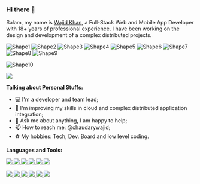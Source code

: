 ### Hi there 👋

<!--
**chaudarywajid/chaudarywajid** is a ✨ _special_ ✨ repository because its `README.md` (this file) appears on your GitHub profile.

Here are some ideas to get you started:

- 🔭 I’m currently working on ...
- 🌱 I’m currently learning ...
- 👯 I’m looking to collaborate on ...
- 🤔 I’m looking for help with ...
- 💬 Ask me about ...
- 📫 How to reach me: ...
- 😄 Pronouns: ...
- ⚡ Fun fact: ...
-->

Salam, my name is [Wajid Khan](https://iamwajidkhan.com/), a Full-Stack Web and Mobile App Developer with 18+ years of professional experience. I have been working on the design and development of a complex distributed projects.

![Shape1](RackMultipart20220717-1-uh148j_html_49ac0cb03196381.gif) ![Shape2](RackMultipart20220717-1-uh148j_html_49ac0cb03196381.gif) ![Shape3](RackMultipart20220717-1-uh148j_html_49ac0cb03196381.gif) ![Shape4](RackMultipart20220717-1-uh148j_html_49ac0cb03196381.gif) ![Shape5](RackMultipart20220717-1-uh148j_html_49ac0cb03196381.gif) ![Shape6](RackMultipart20220717-1-uh148j_html_49ac0cb03196381.gif) ![Shape7](RackMultipart20220717-1-uh148j_html_49ac0cb03196381.gif) ![Shape8](RackMultipart20220717-1-uh148j_html_49ac0cb03196381.gif) ![Shape9](RackMultipart20220717-1-uh148j_html_49ac0cb03196381.gif)

![Shape10](RackMultipart20220717-1-uh148j_html_49ac0cb03196381.gif)

[![](RackMultipart20220717-1-uh148j_html_9fca63e16de3be96.gif)](https://danielmichalski.com/)

**Talking about Personal Stuffs:**

- 💻 I&#39;m a developer and team lead;
- 🌱 I&#39;m improving my skills in cloud and complex distributed application integration;
- 💬 Ask me about anything, I am happy to help;
- 📫 How to reach me: [@chaudarywajid](https://www.linkedin.com/in/chaudarywajid/);
- ⚽ My hobbies: Tech, Dev. Board and low level coding.

**Languages and Tools:**

[![](RackMultipart20220717-1-uh148j_html_f86c4641bc9f4bb2.jpg)](https://www.java.com/en/)[ ](https://www.java.com/en/)[![](RackMultipart20220717-1-uh148j_html_df2096cda2e4eff.jpg)](https://kotlinlang.org/)[ ](https://kotlinlang.org/)[![](RackMultipart20220717-1-uh148j_html_8e21516a3ecc1b42.jpg)](https://spring.io/)[ ](https://spring.io/)[![](RackMultipart20220717-1-uh148j_html_2fcb8756a49b970f.jpg)](https://hibernate.org/)[ ](https://hibernate.org/)[![](RackMultipart20220717-1-uh148j_html_bc95f09d2e3b9852.jpg)](https://www.docker.com/)[ ](https://www.docker.com/)[![](RackMultipart20220717-1-uh148j_html_40198fc9d7d86500.jpg)](https://kubernetes.io/)

[![](RackMultipart20220717-1-uh148j_html_b85f083486bf54c5.png)](https://www.w3schools.com/html/)[ ](https://www.w3schools.com/html/)[![](RackMultipart20220717-1-uh148j_html_e47530168a4c398d.png)](https://www.w3schools.com/css/)[ ](https://www.w3schools.com/css/)[![](RackMultipart20220717-1-uh148j_html_47861ac7d62c395a.jpg)](https://www.javascript.com/)[ ](https://www.javascript.com/)[![](RackMultipart20220717-1-uh148j_html_334ef8e3a8a7e54f.jpg)](https://angular.io/)[ ](https://angular.io/)[![](RackMultipart20220717-1-uh148j_html_264dd287e8a10ebb.jpg)](https://material.angular.io/)[ ](https://material.angular.io/)[![](RackMultipart20220717-1-uh148j_html_f35c9acaa7c3c35e.jpg)](https://ionicframework.com/)
